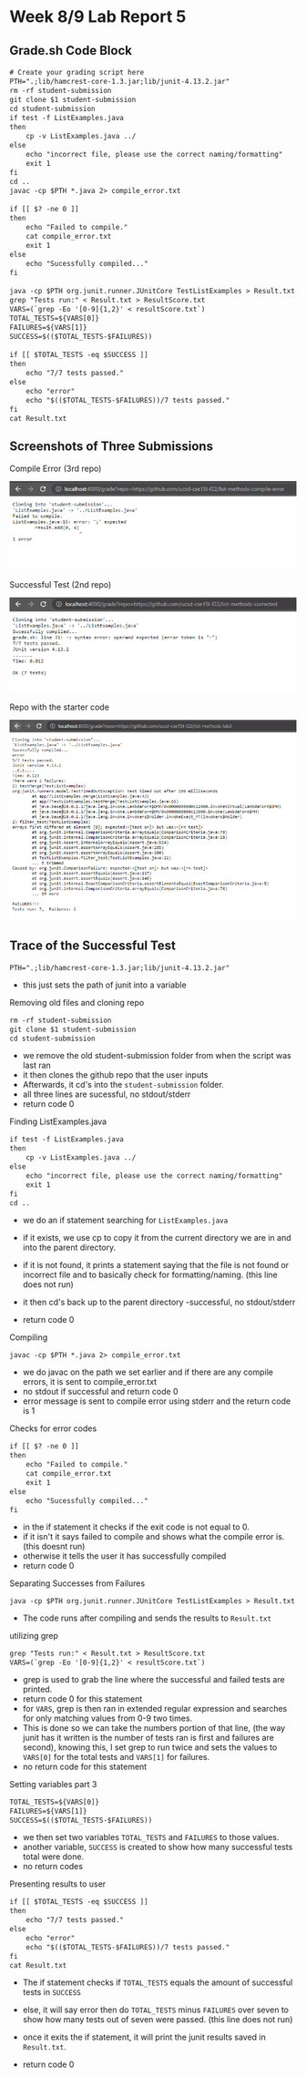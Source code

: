 # Week 8/9 Lab Report 5

## Grade.sh Code Block
    # Create your grading script here
    PTH=".;lib/hamcrest-core-1.3.jar;lib/junit-4.13.2.jar"
    rm -rf student-submission
    git clone $1 student-submission
    cd student-submission
    if test -f ListExamples.java
    then
        cp -v ListExamples.java ../
    else 
        echo "incorrect file, please use the correct naming/formatting"
        exit 1
    fi
    cd .. 
    javac -cp $PTH *.java 2> compile_error.txt

    if [[ $? -ne 0 ]]
    then
        echo "Failed to compile."
        cat compile_error.txt
        exit 1
    else
        echo "Sucessfully compiled..."
    fi

    java -cp $PTH org.junit.runner.JUnitCore TestListExamples > Result.txt
    grep "Tests run:" < Result.txt > ResultScore.txt
    VARS=(`grep -Eo '[0-9]{1,2}' < resultScore.txt`)
    TOTAL_TESTS=${VARS[0]}
    FAILURES=${VARS[1]}
    SUCCESS=$(($TOTAL_TESTS-$FAILURES))

    if [[ $TOTAL_TESTS -eq $SUCCESS ]]
    then
        echo "7/7 tests passed."
    else
        echo "error"
        echo "$(($TOTAL_TESTS-$FAILURES))/7 tests passed."
    fi
    cat Result.txt

## Screenshots of Three Submissions

Compile Error (3rd repo)

![image](screenshots/week8/image4.png)

Successful Test (2nd repo)

![image](screenshots/week8/image2.png)

Repo with the starter code

![image](screenshots/week8/image3.png)

## Trace of the Successful Test

    PTH=".;lib/hamcrest-core-1.3.jar;lib/junit-4.13.2.jar"

- this just sets the path of junit into a variable

Removing old files and cloning repo

    rm -rf student-submission
    git clone $1 student-submission
    cd student-submission

-  we remove the old student-submission folder from when the script was last ran
- it then clones the github repo that the user inputs
- Afterwards, it cd's into the `student-submission` folder.
- all three lines are sucessful, no stdout/stderr
- return code 0

Finding ListExamples.java

    if test -f ListExamples.java
    then
        cp -v ListExamples.java ../
    else 
        echo "incorrect file, please use the correct naming/formatting"
        exit 1
    fi
    cd .. 

- we do an if statement searching for `ListExamples.java`
- if it exists, we use cp to copy it from the current directory we are in and into the parent directory.

- if it is not found, it prints a statement saying that the file is not found or incorrect file and to basically check for formatting/naming. (this line does not run)

- it then cd's back up to the parent directory
-successful, no stdout/stderr
- return code 0

Compiling

    javac -cp $PTH *.java 2> compile_error.txt

- we do javac on the path we set earlier and if there are any compile errors, it is sent to compile_error.txt
- no stdout if successful and return code 0
- error message is sent to compile error using stderr and the return code is 1

Checks for error codes

    if [[ $? -ne 0 ]]
    then
        echo "Failed to compile."
        cat compile_error.txt
        exit 1
    else
        echo "Sucessfully compiled..."
    fi
- in the if statement it checks if the exit code is not equal to 0.
- if it isn't it says failed to compile and shows what the compile error is. (this doesnt run)
- otherwise it tells the user it has successfully compiled 
- return code 0

Separating Successes from Failures

    java -cp $PTH org.junit.runner.JUnitCore TestListExamples > Result.txt
    

- The code runs after compiling and sends the results to `Result.txt`

utilizing grep

    grep "Tests run:" < Result.txt > ResultScore.txt
    VARS=(`grep -Eo '[0-9]{1,2}' < resultScore.txt`)
- grep is used to grab the line where the successful and failed tests are printed.
- return code 0 for this statement
- for `VARS`, grep is then ran in extended regular expression and searches for only matching values from 0-9 two times.
- This is done so we can take the numbers portion of that line, (the way junit has it written is the number of tests ran is first and failures are second), knowing this, I set grep to run twice and sets the values to `VARS[0]` for the total tests and `VARS[1]` for failures.
- no return code for this statement

Setting variables part 3

    TOTAL_TESTS=${VARS[0]}
    FAILURES=${VARS[1]}
    SUCCESS=$(($TOTAL_TESTS-$FAILURES))

- we then set two variables `TOTAL_TESTS` and `FAILURES` to those values.
- another variable, `SUCCESS` is created to show how many successful tests total were done.
- no return codes

Presenting results to user

    if [[ $TOTAL_TESTS -eq $SUCCESS ]]
    then
        echo "7/7 tests passed."
    else
        echo "error"
        echo "$(($TOTAL_TESTS-$FAILURES))/7 tests passed."
    fi
    cat Result.txt

- The if statement checks if `TOTAL_TESTS` equals the amount of successful tests in `SUCCESS`

- else, it will say error then do `TOTAL_TESTS` minus `FAILURES` over seven to show how many tests out of seven were passed. (this line does not run)

- once it exits the if statement, it will print the junit results saved in `Result.txt`.
- return code 0
